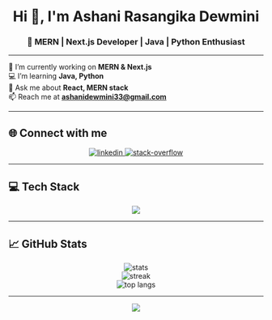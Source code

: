 <h1 align="center">Hi 👋, I'm Ashani Rasangika Dewmini</h1>
<h3 align="center">🚀 MERN | Next.js Developer | Java | Python Enthusiast</h3>

---

🌱 I’m currently working on **MERN & Next.js**  
💻 I’m learning **Java, Python**  
💬 Ask me about **React, MERN stack**  
📫 Reach me at **ashanidewmini33@gmail.com**

---

## 🌐 Connect with me
<p align="center">
  <a href="https://linkedin.com/in/ashani-rasangika" target="_blank">
    <img alt="linkedin" src="https://img.shields.io/badge/LinkedIn-8A2BE2-00FFFF?style=for-the-badge&logo=linkedin&logoColor=white"/>
  </a>
  <a href="https://stackoverflow.com/users/21202969/ashani-rasangika" target="_blank">
    <img alt="stack-overflow" src="https://img.shields.io/badge/Stack%20Overflow-FF8C00-FF0080?style=for-the-badge&logo=stack-overflow&logoColor=white"/>
  </a>
</p>


---

## 💻 Tech Stack
<p align="center">
  <img src="https://skillicons.dev/icons?i=html,css,js,react,nextjs,nodejs,express,mongodb,mysql,java,python,c,cpp,php,spring,vue,figma,bootstrap,azure,firebase,git,postman,linux" /><br/>
</p>

---

## 📈 GitHub Stats
<p align="center">
  <img src="https://github-readme-stats.vercel.app/api?username=ashani-rasangika&show_icons=true&theme=dark&hide_border=false" alt="stats"/>
  <br/>
  <img src="https://github-readme-streak-stats.herokuapp.com/?user=ashani-rasangika&theme=dark&hide_border=false" alt="streak"/>
  <br/>
  <img src="https://github-readme-stats.vercel.app/api/top-langs/?username=ashani-rasangika&layout=compact&theme=dark&hide_border=false" alt="top langs"/>
</p>

---

<p align="center">
  <img src="https://visitcount.itsvg.in/api?id=ashani-rasangika&icon=0&color=0" />
</p>

